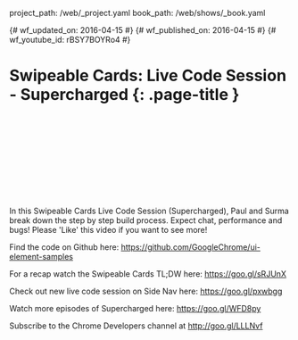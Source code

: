 project_path: /web/_project.yaml
book_path: /web/shows/_book.yaml

{# wf_updated_on: 2016-04-15 #}
{# wf_published_on: 2016-04-15 #}
{# wf_youtube_id: rBSY7BOYRo4 #}

# Swipeable Cards: Live Code Session - Supercharged {: .page-title }


<div class="video-wrapper">
  <iframe class="devsite-embedded-youtube-video" data-video-id="rBSY7BOYRo4"
          data-autohide="1" data-showinfo="0" frameborder="0" allowfullscreen>
  </iframe>
</div>


In this Swipeable Cards Live Code Session (Supercharged), Paul and Surma break down the step by step build process. Expect chat, performance and bugs! Please 'Like' this video if you want to see more!

Find the code on Github here: https://github.com/GoogleChrome/ui-element-samples

For a recap watch the Swipeable Cards TL;DW here: https://goo.gl/sRJUnX

Check out new live code session on Side Nav here: https://goo.gl/pxwbgg

Watch more episodes of Supercharged here: https://goo.gl/WFD8py

Subscribe to the Chrome Developers channel at http://goo.gl/LLLNvf
